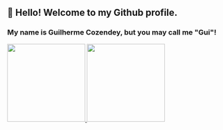 ## 👋 Hello! Welcome to my Github profile.
### My name is Guilherme Cozendey, but you may call me "Gui"!

<div>
  <a href="https://github.com/czndy">
  <img height="180em" src="https://github-readme-stats.vercel.app/api?username=czndy&show_icons=true&theme=dark&include_all_commits=true&count_private=true"/>
  <img height="180em" src="https://github-readme-stats.vercel.app/api/top-langs/?username=czndy&layout=compact&langs_count=7&theme=dark"/>
</div>

<!--
### Hi there 👋


**czndy/czndy** is a ✨ _special_ ✨ repository because its `README.md` (this file) appears on your GitHub profile.

Here are some ideas to get you started:

- 🔭 I’m currently working on ...
- 🌱 I’m currently learning ...
- 👯 I’m looking to collaborate on ...
- 🤔 I’m looking for help with ...
- 💬 Ask me about ...
- 📫 How to reach me: ...
- 😄 Pronouns: ...
- ⚡ Fun fact: ...
-->
